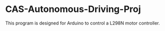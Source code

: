 # CAS-Autonomous-Driving-Proj


This program is designed for Arduino to control a L298N motor controller.
